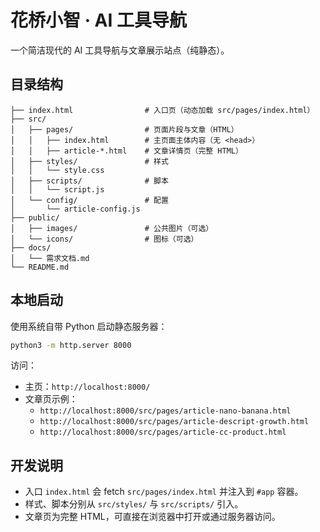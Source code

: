 # 花桥小智 · AI 工具导航

一个简洁现代的 AI 工具导航与文章展示站点（纯静态）。

## 目录结构

```
├── index.html                # 入口页（动态加载 src/pages/index.html）
├── src/
│   ├── pages/                # 页面片段与文章（HTML）
│   │   ├── index.html        # 主页面主体内容（无 <head>）
│   │   ├── article-*.html    # 文章详情页（完整 HTML）
│   ├── styles/               # 样式
│   │   └── style.css
│   ├── scripts/              # 脚本
│   │   └── script.js
│   └── config/               # 配置
│       └── article-config.js
├── public/
│   ├── images/               # 公共图片（可选）
│   └── icons/                # 图标（可选）
├── docs/
│   └── 需求文档.md
└── README.md
```

## 本地启动

使用系统自带 Python 启动静态服务器：

```bash
python3 -m http.server 8000
```

访问：

- 主页：`http://localhost:8000/`
- 文章页示例：
  - `http://localhost:8000/src/pages/article-nano-banana.html`
  - `http://localhost:8000/src/pages/article-descript-growth.html`
  - `http://localhost:8000/src/pages/article-cc-product.html`

## 开发说明

- 入口 `index.html` 会 fetch `src/pages/index.html` 并注入到 `#app` 容器。
- 样式、脚本分别从 `src/styles/` 与 `src/scripts/` 引入。
- 文章页为完整 HTML，可直接在浏览器中打开或通过服务器访问。


